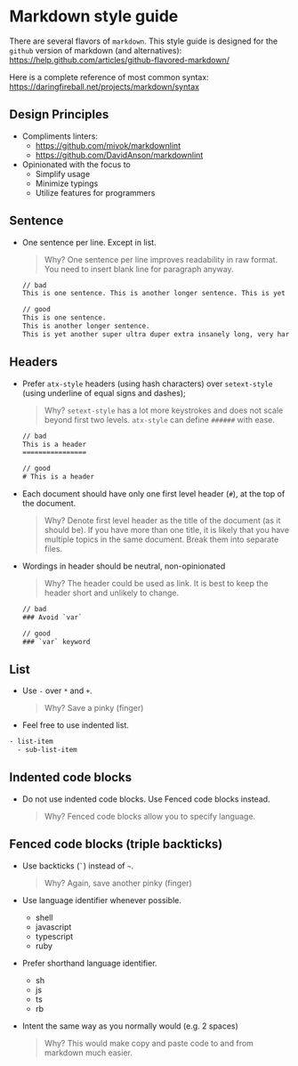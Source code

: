 # Markdown style guide

There are several flavors of `markdown`.
This style guide is designed for the `github` version of markdown (and alternatives):
<https://help.github.com/articles/github-flavored-markdown/>

Here is a complete reference of most common syntax:
<https://daringfireball.net/projects/markdown/syntax>

## Design Principles

- Compliments linters:
  - <https://github.com/mivok/markdownlint>
  - <https://github.com/DavidAnson/markdownlint>
- Opinionated with the focus to
  - Simplify usage
  - Minimize typings
  - Utilize features for programmers

## Sentence

- One sentence per line. Except in list.

  > Why? One sentence per line improves readability in raw format.
  > You need to insert blank line for paragraph anyway.

  ```txt
  // bad
  This is one sentence. This is another longer sentence. This is yet another super ultra duper extra insanely long, very hard to read, very dense, contains many many information, very likely a run-on, very much like what an attorney will write, and probably will be wrapped by the editor sentence.

  // good
  This is one sentence.
  This is another longer sentence.
  This is yet another super ultra duper extra insanely long, very hard to read, very dense, contains many many information, very likely a run-on, very much like what an attorney will write, and probably will be wrapped by the editor sentence.
  ```

## Headers

- Prefer `atx-style` headers (using hash characters) over `setext-style` (using underline of equal signs and dashes);

  > Why? `setext-style` has a lot more keystrokes and does not scale beyond first two levels.
  > `atx-style` can define `######` with ease.

  ```txt
  // bad
  This is a header
  ================

  // good
  # This is a header
  ```

- Each document should have only one first level header (`#`), at the top of the document.

  > Why? Denote first level header as the title of the document (as it should be).
  > If you have more than one title, it is likely that you have multiple topics in the same document.
  > Break them into separate files.

- Wordings in header should be neutral, non-opinionated

  > Why? The header could be used as link.
  > It is best to keep the header short and unlikely to change.

  ```txt
  // bad
  ### Avoid `var`

  // good
  ### `var` keyword
  ```

## List

- Use `-` over `*` and `+`.

  > Why? Save a pinky (finger)

- Feel free to use indented list.

```txt
- list-item
  - sub-list-item
```

## Indented code blocks

- Do not use indented code blocks. Use Fenced code blocks instead.

  > Why? Fenced code blocks allow you to specify language.

## Fenced code blocks (triple backticks)

- Use backticks (`` ` ``) instead of `~`.

  > Why? Again, save another pinky (finger)

- Use language identifier whenever possible.
  - shell
  - javascript
  - typescript
  - ruby
- Prefer shorthand language identifier.
  - sh
  - js
  - ts
  - rb
- Intent the same way as you normally would (e.g. 2 spaces)

  > Why? This would make copy and paste code to and from markdown much easier.
